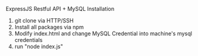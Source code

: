 ExpressJS Restful API + MySQL
Installation
1. git clone via HTTP/SSH
2. Install all packages via npm
3. Modify index.html and change MySQL Credential into machine's mysql credentials
4. run "node index.js"
